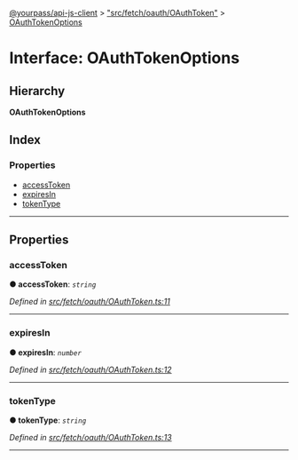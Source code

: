 [@yourpass/api-js-client](../README.md) > ["src/fetch/oauth/OAuthToken"](../modules/_src_fetch_oauth_oauthtoken_.md) > [OAuthTokenOptions](../interfaces/_src_fetch_oauth_oauthtoken_.oauthtokenoptions.md)

# Interface: OAuthTokenOptions

## Hierarchy

**OAuthTokenOptions**

## Index

### Properties

* [accessToken](_src_fetch_oauth_oauthtoken_.oauthtokenoptions.md#accesstoken)
* [expiresIn](_src_fetch_oauth_oauthtoken_.oauthtokenoptions.md#expiresin)
* [tokenType](_src_fetch_oauth_oauthtoken_.oauthtokenoptions.md#tokentype)

---

## Properties

<a id="accesstoken"></a>

###  accessToken

**● accessToken**: *`string`*

*Defined in [src/fetch/oauth/OAuthToken.ts:11](https://github.com/yourpass/yourpass-api-js-client/blob/3ba43c5/src/fetch/oauth/OAuthToken.ts#L11)*

___
<a id="expiresin"></a>

###  expiresIn

**● expiresIn**: *`number`*

*Defined in [src/fetch/oauth/OAuthToken.ts:12](https://github.com/yourpass/yourpass-api-js-client/blob/3ba43c5/src/fetch/oauth/OAuthToken.ts#L12)*

___
<a id="tokentype"></a>

###  tokenType

**● tokenType**: *`string`*

*Defined in [src/fetch/oauth/OAuthToken.ts:13](https://github.com/yourpass/yourpass-api-js-client/blob/3ba43c5/src/fetch/oauth/OAuthToken.ts#L13)*

___

